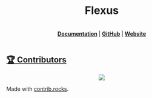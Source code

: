<h1 align="center">Flexus</h1>
<p align="center">
  <br/>
  <b><a href="https://github.com/parsa-epfl/qflex/tree/main/docs">Documentation</a></b> | <b><a href="https://github.com/parsa-epfl/qflex">GitHub</a></b> | <b><a href="https://qflex.epfl.ch">Website</a></b>
  <br/><br/>
</p>

## [🏆 Contributors](#contributors)

<p align="center">
    <a href="https://github.com/parsa-epfl/flexus/graphs/contributors">
      <img src="https://contrib.rocks/image?repo=parsa-epfl/flexus" />
    </a>
</p>

Made with [contrib.rocks](https://contrib.rocks).
